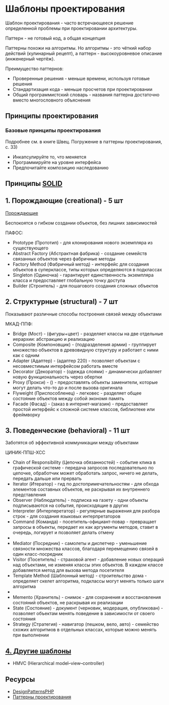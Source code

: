 # Шаблоны проектирования

Шаблон проектирования - часто встречающееся решение определенной проблемы при проектировании архитектуры.

Паттерн - не готовый код, а общая концепция

Паттерны похожи на алгоритмы. Но алгоритмы - это чёткий набор действий (кулинарный рецепт),
а паттерн - высокоуровневое описание (инженерный чертёж).

Преимущество паттернов:
* Проверенные решения - меньше времени, используя готовые решения
* Стандартизация кода - меньше просчетов при проектировании
* Общий программистский словарь - названия паттерна достаточно вместо многословного объяснения

## Принципы проектирования

### Базовые принципы проектирования

Подробнее см. в книге Швец. Погружение в паттерны проектирования, с. 33)

* Инкапсулируйте то, что меняется
* Программируйте на уровне интерфейса
* Предпочитайте композицию наследованию

## Принципы [SOLID](../solid.md)

## 1. Порождающие (creational) - 5 шт

[Порождающие](docs/pattern/creational.md)

Беспокоятся о гибком создании объектов, без лишних зависимостей

ПАФОС:

* Prototype (Прототип) - для клонирования нового экземпляра из существующего
* Abstract Factory (Абстрактная фабрика) - создание семейств связанных объектов через фабричные методы
* Factory Method (Фабричный метод) - интерфейс для создания объектов в суперклассе, типы которых определяются в подклассах
* Singleton (Одиночка) - гарантирует единственность экземпляра класса и предоставляет глобальную точку доступа
* Builder (Строитель) - для пошагового создания сложных объектов


## 2. Структурные (structural) - 7 шт

Показывают различные способы построения связей между объектами

МКАД-ППФ:

* Bridge (Мост) - (фигуры+цвет) - разделяет классы на две отдельные иерархии: абстракцию и реализацию
* Composite (Компоновщик) - (подразделения армии) - группирует множество объектов в древовидную структуру и работает с ними как с одним
* Adapter (Адаптер) - (адаптер 220) - позволяет объектам с несовместимым интерфейсом работать вместе
* Decorator (Декоратор) - (одежда слоями) - динамически добавляет новую функциональность через обертки
* Proxy (Прокси) - () - предоставлять объекты заменители, которые могут делать что-то до и после вызова оригинала
* Flyweight (Приспособленец) - легковес - разделяет общее состояние объектов между собой экономя память
* Facade (Фасад) - (заказ в интернет-магазин) - предоставляет простой интерфейс к сложной системе классов, библиотеке или фреймворку

## 3. Поведенческие (behavioral) - 11 шт

Заботятся об эффективной коммуникации между объектами

ЦИНИК-ППШ-ХСС

* Chain of Responsibility (Цепочка обязанностей) - событие клика в графической системе - передача запросов последовательно по цепочке, обработчик может обработать запрос, ничего не делать, передать дальше или прервать
* Iterator (Итератор) - гид по достопримечательностям - для обхода элементов составных объектов, не раскрывая их внутреннего представления
* Observer (Наблюдатель) - подписка на газету - одни объекты подписываются на события, происходящие в других
* Interpreter (Интерперетатор) - регулярные выражения для разбора строк - для создания языковых интерпретаторов
* Command (Команда) - посетитель-официант-повар - превращает запросы в объекты, передает их как аргументы методов, ставит в очередь, логирует и позволяет делать отмену
*
* Mediator (Посредник) - самолеты и диспетчер - уменьшение связности множества классов, благодаря перемещению связей в один класс-посредник
* Visitor (Посетитель) - страховой агент - добавление новых операций над объектами, не изменяя классы этих объектов. В каждом классе добавляется метод для вызова метода посетителя
* Template Method (Шаблонный метод) - строительство дома - определяет скелет алгоритма, подклассы могут менять только шаги алгоритма
*
* Memento (Хранитель) - снимок - для сохранения и восстановления состояний объектов, не раскрывая их реализации
* State (Состояние) - документ (черновик, модерация, опубликован) - позволяет объектам менять поведение в зависимости от своего состояния
* Strategy (Стратегия) - навигатор (пешком, вело, авто) - семейство схожих алгоритмов в отдельных классах, которые можно менять при выполнении

## [4. Другие шаблоны](docs/pattern/other.md)
* HMVC (Hierarchical model–view–controller)

## Ресурсы
* [DesignPatternsPHP](https://github.com/domnikl/DesignPatternsPHP)
* [Паттерны проектирования](https://refactoring.guru/ru/design-patterns)
